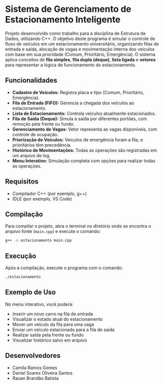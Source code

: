 # Sistema de Gerenciamento de Estacionamento Inteligente

Projeto desenvolvido como trabalho para a disciplina de Estrutura de Dados, utilizando C++. O objetivo deste programa é simular o controle de fluxo de veículos em um estacionamento universitário, organizando filas de entrada e saída, alocação de vagas e movimentação interna dos veículos com base em sua prioridade (Comum, Prioritário, Emergência). O sistema aplica conceitos de **fila simples**, **fila dupla (deque)**, **lista ligada** e **vetores** para representar a lógica de funcionamento do estacionamento.

## Funcionalidades

* **Cadastro de Veículos:** Registra placa e tipo (Comum, Prioritário, Emergência).
* **Fila de Entrada (FIFO):** Gerencia a chegada dos veículos ao estacionamento.
* **Lista de Estacionamento:** Controla veículos atualmente estacionados.
* **Fila de Saída (Deque):** Simula a saída por diferentes portões, com remoção pela frente ou fundo.
* **Gerenciamento de Vagas:** Vetor representa as vagas disponíveis, com controle de ocupação.
* **Priorização de Veículos:** Veículos de emergência furam a fila, e prioritários têm precedência.
* **Histórico de Movimentações:** Todas as operações são registradas em um arquivo de log.
* **Menu Interativo:** Simulação completa com opções para realizar todas as operações.

## Requisitos

* Compilador C++ (por exemplo, g++)
* IDLE (por exemplo, VS Code)

## Compilação

Para compilar o projeto, abra o terminal no diretório onde se encontra o arquivo fonte (`main.cpp`) e execute o comando:

```bash
g++ -o estacionamento main.cpp
```

## Execução

Após a compilação, execute o programa com o comando:

```bash
./estacionamento
```

## Exemplo de Uso

No menu interativo, você poderá:

* Inserir um novo carro na fila de entrada
* Visualizar o estado atual do estacionamento
* Mover um veículo da fila para uma vaga
* Enviar um veículo estacionado para a fila de saída
* Realizar saída pela frente ou fundo
* Visualizar histórico salvo em arquivo

## Desenvolvedores

* Camila Ramos Gomes
* Daniel Soares Oliveira Santos
* Rauan Brandão Batista
